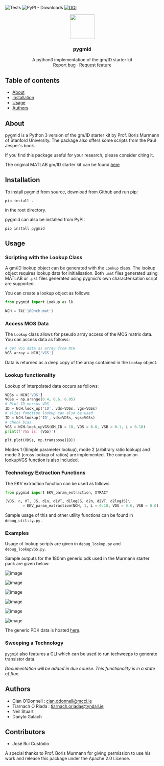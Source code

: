 ![Tests](https://github.com/dreoilin/pygmid/actions/workflows/run-tests.yml/badge.svg?branch=main)
![PyPI - Downloads](https://img.shields.io/pypi/dm/pygmid)
[![DOI](https://zenodo.org/badge/510693980.svg)](https://zenodo.org/badge/latestdoi/510693980)

<p align="center">
  <a>
    <img src="https://github.com/dreoilin/pygmid/blob/main/docs/img/icon.png?raw=true" width="80">
  </a>

  <h3 align="center">pygmid</h3>

  <p align="center">
    A python3 implementation of the gm/ID starter kit
    <br>
    <a href="https://www.github.com/dreoilin/pygmid/issues/new?template=bug.md">Report bug</a>
    ·
    <a href="https://www.github.com/dreoilin/pygmid/issues/new?template=feature.md&labels=feature">Request feature</a>
  </p>
</p>

## Table of contents

- [About](#about)
- [Installation](#installation)
- [Usage](#usage)
- [Authors](#authors)

## About

pygmid is a Python 3 version of the gm/ID starter kit by Prof. Boris Murmann 
of Stanford University. The package also offers some scripts from the Paul Jesper's book.

If you find this package useful for your research, please consider citing it.

The original MATLAB gm/ID starter kit can be found [here](https://github.com/bmurmann/Book-on-gm-ID-design/tree/main/starter_kit)

## Installation

To install pygmid from source, download from Github and run pip:

`pip install .`

 in the root directory.

 pygmid can also be installed from PyPI:

`pip install pygmid`

## Usage

### Scripting with the Lookup Class
A gm/ID lookup object can be generated with the `Lookup` class. The lookup object requires lookup data for initialisation. Both `.mat` files generated using MATLAB or `.pkl` files generated using pygmid's own characterisation script are supported.

You can create a lookup object as follows:

```python
from pygmid import Lookup as lk

NCH = lk('180nch.mat')
```
### Access MOS Data
The `Lookup` class allows for pseudo array access of the MOS matrix data. You can access data as follows:

```python
# get VGS data as array from NCH
VGS_array = NCH['VGS']
```

Data is returned as a deep copy of the array contained in the `Lookup` object.

### Lookup functionality 

Lookup of interpolated data occurs as follows:

```python
VDSs = NCH['VDS'] 
VGSs = np.arange(0.4, 0.6, 0.05)
# Plot ID versus VDS
ID = NCH.look_up('ID', vds=VDSs, vgs=VGSs)
# alias function lookup can also be used
ID = NCH.lookup('ID', vds=VDSs, vgs=VGSs)
# check bias
VGS = NCH.look_upVGS(GM_ID = 10, VDS = 0.6, VSB = 0.1, L = 0.18)
print(f'VGS is: {VGS}')

plt.plot(VDSs, np.transpose(ID))
```

Modes 1 (Simple parameter lookup), mode 2 (arbitrary ratio lookup) and mode 3 (cross lookup of ratios) are implemented. The companion lookupVGS function is also included.

### Technology Extraction Functions

The EKV extraction function can be used as follows:

```python
from pygmid import EKV_param_extraction, XTRACT

(VDS, n, VT, JS, d1n, d1VT, d1logJS, d2n, d2VT, d2logJS)\
        = EKV_param_extraction(NCH, 1, L = 0.18, VDS = 0.6, VSB = 0.0)

```

Sample usage of this and other utility functions can be found in `debug_utility.py` .

### Examples

Usage of lookup scripts are given in `debug_lookup.py` and `debug_lookupVGS.py`.

Sample outputs for the 180nm generic pdk used in the Murmann starter pack are given below:

![image](https://github.com/dreoilin/pygmid/blob/main/docs/img/IDvVDS.png?raw=true)

![image](https://github.com/dreoilin/pygmid/blob/main/docs/img/vtvsL.png?raw=true)

![image](https://github.com/dreoilin/pygmid/blob/main/docs/img/gm_gds.png?raw=true)

![image](https://github.com/dreoilin/pygmid/blob/main/docs/img/ft.png?raw=true)

![image](https://github.com/dreoilin/pygmid/blob/main/docs/img/idwVDS.png?raw=true)

![image](https://github.com/dreoilin/pygmid/blob/main/docs/img/IDWvsgmID.png?raw=true)

The generic PDK data is hosted <a href="https://github.com/bmurmann/Book-on-gm-ID-design">here</a>.

### Sweeping a Technology

`pygmid` also features a CLI which can be used to run techweeps to generate transistor data.

*Documentation will be added in due course. This functionality is in a state of flux.*

## Authors

- Cian O'Donnell : cian.odonnell@mcci.ie
- Tiarnach Ó Riada : tiarnach.oriada@tyndall.ie
- Neil Stuart
- Danylo Galach

## Contributors

- José Rui Custódio

A special thanks to Prof. Boris Murmann for giving permission to use his work and release this package under the Apache 2.0 License.

